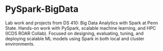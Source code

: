 # PySpark-BigData
Lab work and projects from DS 410: Big Data Analytics with Spark at Penn State. Hands-on work with PySpark, scalable machine learning, and HPC (ICDS ROAR Collab). Focused on designing, evaluating, tuning, and deploying scalable ML models using Spark in both local and cluster environments.
